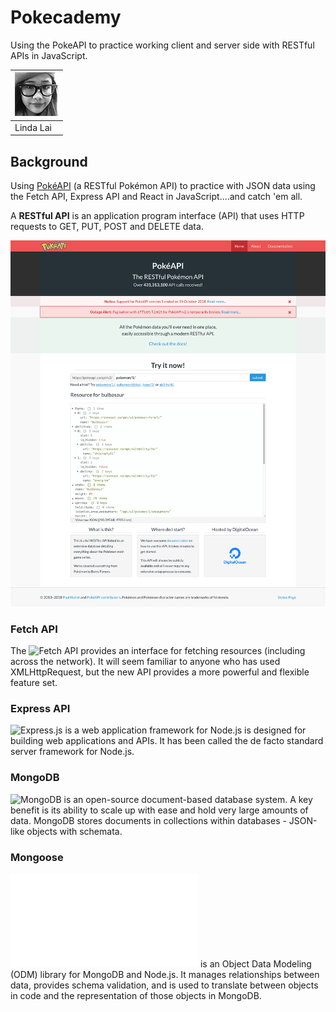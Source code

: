 # Pokecademy
Using the PokeAPI to practice working client and server side with RESTful APIs in JavaScript.

|[![Linda Lai](client/assets/contributors-linda-lai-70x70.jpg)](https://github.com/linda-lai) |
|-----------|
| Linda Lai |

## Background
Using [PokéAPI](https://github.com/PokeAPI) (a RESTful Pokémon API) to practice with JSON data using the Fetch API, Express API and React in JavaScript....and catch 'em all.

A **RESTful API** is an application program interface (API) that uses HTTP requests to GET, PUT, POST and DELETE data.

[![PokéAPI](/client/assets/pokeapi.png)](https://pokeapi.co/)

### Fetch API
The ![Fetch API](./client-fetch/) provides an interface for fetching resources (including across the network). It will seem familiar to anyone who has used XMLHttpRequest, but the new API provides a more powerful and flexible feature set.

### Express API
![Express.js](./express-api/) is a web application framework for Node.js is designed for building web applications and APIs. It has been called the de facto standard server framework for Node.js.

### MongoDB
![MongoDB](./mongodb/) is an open-source document-based database system. A key benefit is its ability to scale up with ease and hold very large amounts of data. MongoDB stores documents in collections within databases - JSON-like objects with schemata.

### Mongoose
![Mongoose](./mongodb/mongoose.md) is an Object Data Modeling (ODM) library for MongoDB and Node.js. It manages relationships between data, provides schema validation, and is used to translate between objects in code and the representation of those objects in MongoDB.